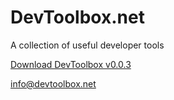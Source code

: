 # DevToolbox.net

A collection of useful developer tools

[Download DevToolbox v0.0.3](https://pub-7d9510c46c8a4a259f77309bd0cd5518.r2.dev/devtoolbox-v0.0.3.zip)

[info@devtoolbox.net](mailto:info@devtoolbox.net)
